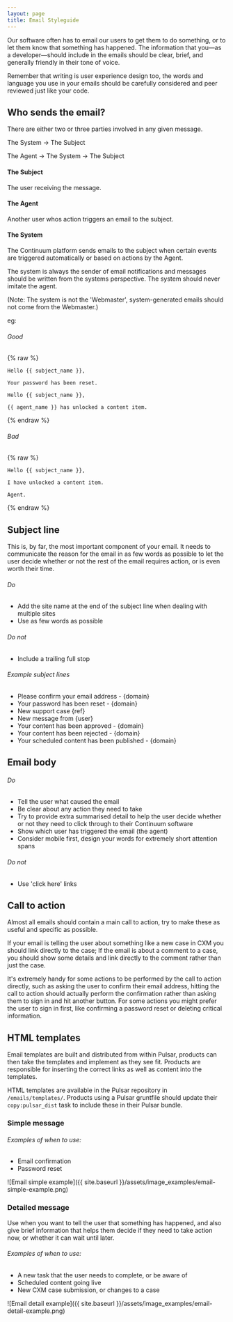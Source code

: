 ```yaml
---
layout: page
title: Email Styleguide
---
```


Our software often has to email our users to get them to do something, or to let them know that something has happened. The information that you—as a developer—should include in the emails should be clear, brief, and generally friendly in their tone of voice.

Remember that writing is user experience design too, the words and language you use in your emails should be carefully considered and peer reviewed just like your code.

## Who sends the email?

There are either two or three parties involved in any given message.

The System -> The Subject

The Agent -> The System -> The Subject

#### The Subject

The user receiving the message.

#### The Agent

Another user whos action triggers an email to the subject.

#### The System

The Continuum platform sends emails to the subject when certain events are triggered automatically or based on actions by the Agent.

The system is always the sender of email notifications and messages should be written from the systems perspective. The system should never imitate the agent.

(Note: The system is not the  'Webmaster', system-generated emails should not come from the Webmaster.)

eg:

###### Good
{% raw %}
```twig
Hello {{ subject_name }},

Your password has been reset.
```
```twig
Hello {{ subject_name }},

{{ agent_name }} has unlocked a content item.
```
{% endraw %}

###### Bad

{% raw %}
```twig
Hello {{ subject_name }},

I have unlocked a content item.

Agent.
```
{% endraw %}

## Subject line

This is, by far, the most important component of your email. It needs to communicate the reason for the email in as few words as possible to let the user decide whether or not the rest of the email requires action, or is even worth their time.

###### Do

* Add the site name at the end of the subject line when dealing with multiple sites
* Use as few words as possible

###### Do not

* Include a trailing full stop

###### Example subject lines

* Please confirm your email address - {domain}
* Your password has been reset - {domain}
* New support case {ref}
* New message from {user}
* Your content has been approved - {domain}
* Your content has been rejected - {domain}
* Your scheduled content has been published - {domain}

## Email body

###### Do

* Tell the user what caused the email
* Be clear about any action they need to take
* Try to provide extra summarised detail to help the user decide whether or not they need to click through to their Continuum software
* Show which user has triggered the email (the agent)
* Consider mobile first, design your words for extremely short attention spans

###### Do not

* Use 'click here' links

## Call to action

Almost all emails should contain a main call to action, try to make these as useful and specific as possible.

If your email is telling the user about something like a new case in CXM you should link directly to the case; If the email is about a comment to a case, you should show some details and link directly to the comment rather than just the case.

It's extremely handy for some actions to be performed by the call to action directly, such as asking the user to confirm their email address, hitting the call to action should actually perform the confirmation rather than asking them to sign in and hit another button. For some actions you might prefer the user to sign in first, like confirming a password reset or deleting critical information.


## HTML templates

Email templates are built and distributed from within Pulsar, products can then take the templates and implement as they see fit. Products are responsible for inserting the correct links as well as content into the templates.

HTML templates are available in the Pulsar repository in `/emails/templates/`. Products using a Pulsar gruntfile should update their `copy:pulsar_dist` task to include these in their Pulsar bundle.

### Simple message

###### Examples of when to use:

* Email confirmation
* Password reset

![Email simple example]({{ site.baseurl }}/assets/image_examples/email-simple-example.png)

### Detailed message

Use when you want to tell the user that something has happened, and also give brief information that helps them decide if they need to take action now, or whether it can wait until later.

###### Examples of when to use:

* A new task that the user needs to complete, or be aware of
* Scheduled content going live
* New CXM case submission, or changes to a case

![Email detail example]({{ site.baseurl }}/assets/image_examples/email-detail-example.png)
